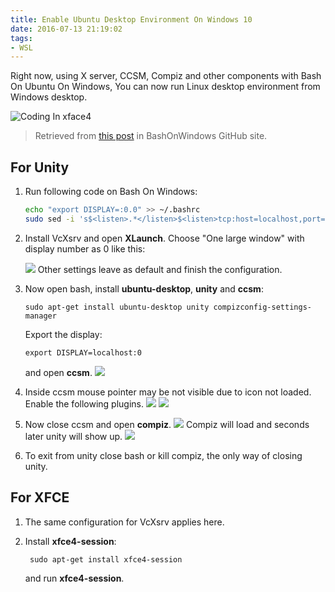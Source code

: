 ```yaml
---
title: Enable Ubuntu Desktop Environment On Windows 10
date: 2016-07-13 21:19:02
tags:
- WSL
---
```


Right now, using X server, CCSM, Compiz and other components with Bash On Ubuntu On Windows, You can now run Linux desktop environment from Windows desktop.
<!-- more -->
![Coding In xface4](https://cdn.patrickwu.space/posts/dev/wsl/lde-on-win10/main.png)

> Retrieved from [this post](https://github.com/Microsoft/BashOnWindows/issues/637) in BashOnWindows GitHub site. 

## For Unity

1. Run following code on Bash On Windows:
   ```sh
   echo "export DISPLAY=:0.0" >> ~/.bashrc
   sudo sed -i 's$<listen>.*</listen>$<listen>tcp:host=localhost,port=0</listen>$' /etc/dbus-1/session.conf
   ```

2. Install VcXsrv and open **XLaunch**. Choose "One large window" with display number as 0  like this:

   ![](https://cdn.patrickwu.space/posts/dev/wsl/lde-on-win10/1.png)
   Other settings leave as default and finish the configuration.

3. Now open bash, install **ubuntu-desktop**, **unity** and **ccsm**:
   ```shell
   sudo apt-get install ubuntu-desktop unity compizconfig-settings-manager
   ```
   Export the display:
   ```shell
   export DISPLAY=localhost:0
   ```
   and open **ccsm**.
   ![](https://cdn.patrickwu.space/posts/dev/wsl/lde-on-win10/2.png)

4. Inside ccsm mouse pointer may be not visible due to icon not loaded. Enable the following plugins.
   ![](https://cdn.patrickwu.space/posts/dev/wsl/lde-on-win10/3.png)
   ![](https://cdn.patrickwu.space/posts/dev/wsl/lde-on-win10/4.png)

5. Now close ccsm and open **compiz**. 
   ![](https://cdn.patrickwu.space/posts/dev/wsl/lde-on-win10/5.png)
    Compiz will load and seconds later unity will show up.
   ![](https://cdn.patrickwu.space/posts/dev/wsl/lde-on-win10/6.png)

6. To exit from unity close bash or kill compiz, the only way of closing unity.
## For XFCE
1. The same configuration for VcXsrv applies here.

2. Install **xfce4-session**:
   ```shell
    sudo apt-get install xfce4-session
   ```
   and run **xfce4-session**.